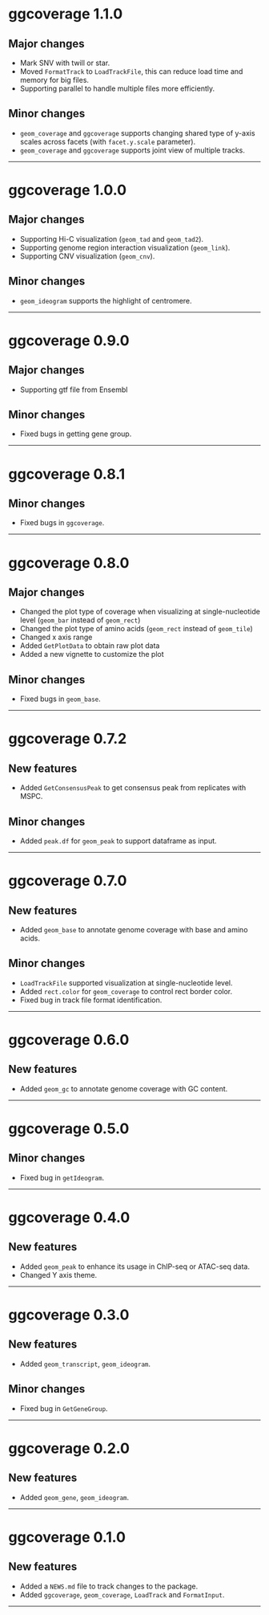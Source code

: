 # ggcoverage 1.1.0
## Major changes
* Mark SNV with twill or star.
* Moved `FormatTrack` to `LoadTrackFile`, this can reduce load time and memory for big files.
* Supporting parallel to handle multiple files more efficiently.

## Minor changes
* `geom_coverage` and `ggcoverage` supports changing shared type of y-axis scales across facets (with `facet.y.scale` parameter).
* `geom_coverage` and `ggcoverage` supports joint view of multiple tracks.

-------------

# ggcoverage 1.0.0
## Major changes
* Supporting Hi-C visualization (`geom_tad` and `geom_tad2`).
* Supporting genome region interaction visualization (`geom_link`).
* Supporting CNV visualization (`geom_cnv`).

## Minor changes
* `geom_ideogram` supports the highlight of centromere.

-------------

# ggcoverage 0.9.0
## Major changes
* Supporting gtf file from Ensembl

## Minor changes
* Fixed bugs in getting gene group.

-------------

# ggcoverage 0.8.1
## Minor changes
* Fixed bugs in `ggcoverage`.

-------------

# ggcoverage 0.8.0
## Major changes
* Changed the plot type of coverage when visualizing at single-nucleotide level (`geom_bar` instead of `geom_rect`)
* Changed the plot type of amino acids (`geom_rect` instead of `geom_tile`)
* Changed x axis range
* Added `GetPlotData` to obtain raw plot data
* Added a new vignette to customize the plot

## Minor changes
* Fixed bugs in `geom_base`.

-------------

# ggcoverage 0.7.2
## New features
* Added `GetConsensusPeak` to get consensus peak from replicates with MSPC.

## Minor changes
* Added `peak.df` for `geom_peak` to support dataframe as input.

-------------

# ggcoverage 0.7.0
## New features
* Added `geom_base` to annotate genome coverage with base and amino acids.

## Minor changes
* `LoadTrackFile` supported visualization at single-nucleotide level.
* Added `rect.color` for `geom_coverage` to control  rect border color.
* Fixed bug in track file format identification.

-------------

# ggcoverage 0.6.0
## New features
* Added `geom_gc` to annotate genome coverage with GC content. 

-------------

# ggcoverage 0.5.0
## Minor changes
* Fixed bug in `getIdeogram`.

-------------

# ggcoverage 0.4.0
## New features
* Added `geom_peak` to enhance its usage in ChIP-seq or ATAC-seq data.
* Changed Y axis theme.

-------------

# ggcoverage 0.3.0
## New features
* Added `geom_transcript`, `geom_ideogram`.

## Minor changes
* Fixed bug in `GetGeneGroup`.

-------------

# ggcoverage 0.2.0
## New features
* Added `geom_gene`, `geom_ideogram`.

-------------

# ggcoverage 0.1.0

## New features
* Added a `NEWS.md` file to track changes to the package.
* Added `ggcoverage`, `geom_coverage`, `LoadTrack` and `FormatInput`.

-------------
